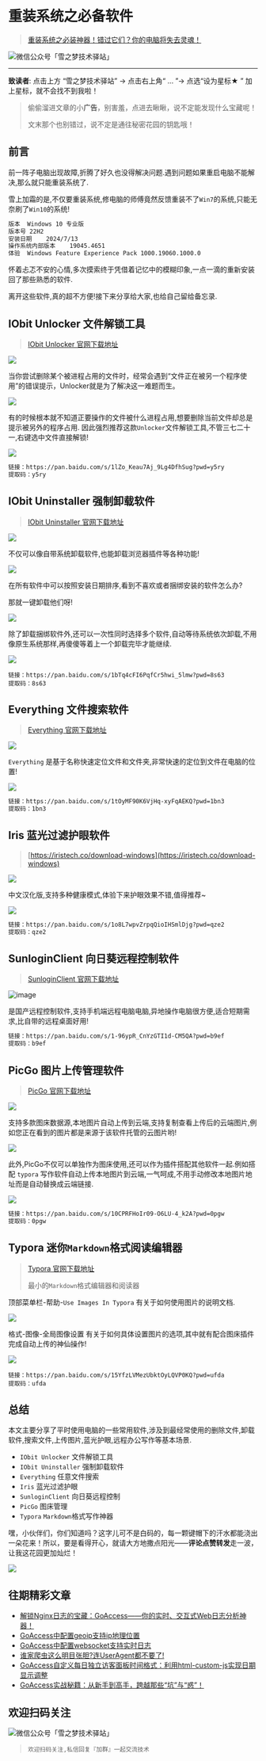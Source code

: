 # 重装系统之必备软件

> [重装系统之必装神器！错过它们？你的电脑将失去灵魂！](https://mp.weixin.qq.com/s/SBFUeIXtckhMMge89eDBAw?token=1666461276&lang=zh_CN)

![微信公众号「雪之梦技术驿站」](/assets/picgo/de68dbb1ee06fe6cf066645411cb5579.gif)

---

**致读者**: 点击上方 “雪之梦技术驿站” → 点击右上角“ ... ”→ 点选“设为星标★ ” 加上星标，就不会找不到我啦！  

> 偷偷溜进文章的小**广告**，别害羞，点进去瞅瞅，说不定能发现什么宝藏呢！
>
> 文末那个也别错过，说不定是通往秘密花园的钥匙哦！

## 前言

前一阵子电脑出现故障,折腾了好久也没得解决问题.遇到问题如果重启电脑不能解决,那么就只能重装系统了.

雪上加霜的是,不仅要重装系统,修电脑的师傅竟然反馈重装不了`Win7`的系统,只能无奈刷了`Win10`的系统!

```bash
版本  Windows 10 专业版
版本号 22H2
安装日期    ‎2024/‎7/‎13
操作系统内部版本    19045.4651
体验  Windows Feature Experience Pack 1000.19060.1000.0
```

怀着忐忑不安的心情,多次摸索终于凭借着记忆中的模糊印象,一点一滴的重新安装回了那些熟悉的软件.

离开这些软件,真的超不方便!接下来分享给大家,也给自己留给备忘录.

## IObit Unlocker 文件解锁工具

> [IObit Unlocker 官网下载地址](https://www.iobit.com/en/products.php)

![](/assets/picgo/1b77649a87d680536b3a910af5c647e6.png)

当你尝试删除某个被进程占用的文件时，经常会遇到“文件正在被另一个程序使用”的错误提示，Unlocker就是为了解决这一难题而生。

![](/assets/picgo/d11fab5e8e42f8c4e4395989ec033891.png)

有的时候根本就不知道正要操作的文件被什么进程占用,想要删除当前文件却总是提示被另外的程序占用.
因此强烈推荐这款`Unlocker`文件解锁工具,不管三七二十一,右键选中文件直接解锁!

![](/assets/picgo/09745da166cd0994259aed6c75da4481.png)


```bash
链接：https://pan.baidu.com/s/1lZo_Keau7Aj_9Lg4DfhSug?pwd=y5ry 
提取码：y5ry
```

## IObit Uninstaller 强制卸载软件

> [IObit Uninstaller 官网下载地址](https://www.iobit.com/en/advanceduninstaller.php)

![](/assets/picgo/c4c7a4a19ead5f52baa006996651d242.png)

不仅可以像自带系统卸载软件,也能卸载浏览器插件等各种功能!

![](/assets/picgo/6167bde196ea890b02a16f021a849e9f.png)

在所有软件中可以按照安装日期排序,看到不喜欢或者捆绑安装的软件怎么办?

那就一键卸载他们呀!

![](/assets/picgo/502b510019aa8d8536a12a7f79de3a7d.png)

除了卸载捆绑软件外,还可以一次性同时选择多个软件,自动等待系统依次卸载,不用像原生系统那样,再傻傻等着上一个卸载完毕才能继续.

![](/assets/picgo/2996b8bc45333d6718bf5adb4e994edd.png)


```
链接：https://pan.baidu.com/s/1bTq4cFI6PqfCr5hwi_5lmw?pwd=8s63 
提取码：8s63
```

## Everything 文件搜索软件

> [Everything 官网下载地址](https://www.voidtools.com/zh-cn/)

![](/assets/picgo/04d1f7ad9c6b70de4d9ed7399f7364eb.png)

`Everything` 是基于名称快速定位文件和文件夹,非常快速的定位到文件在电脑的位置!

![](/assets/picgo/162861e67c711116b6a557062c4f70aa.png)


```bash
链接：https://pan.baidu.com/s/1tOyMF90K6VjHq-xyFqAEKQ?pwd=1bn3 
提取码：1bn3
```

## Iris 蓝光过滤护眼软件

> [https://iristech.co/download-windows](https://iristech.co/download-windows)

![](/assets/picgo/186bc15ca9227177bc358ed0c681cec3.png)

中文汉化版,支持多种健康模式,体验下来护眼效果不错,值得推荐~

![](/assets/picgo/1152c04ca90f3dd0c1a983f439732a45.png)


```bash
链接：https://pan.baidu.com/s/1o8L7wpvZrpqQioIHSmlDjg?pwd=qze2 
提取码：qze2
```

## SunloginClient 向日葵远程控制软件

> [SunloginClient 官网下载地址](https://sunlogin.oray.com/product/feat)

![image](/assets/picgo/eccb8b11137471a77c27f9a8c654b010.png)

是国产远程控制软件,支持手机端远程电脑电脑,异地操作电脑很方便,适合短期需求,比自带的远程桌面好用!


```bash
链接：https://pan.baidu.com/s/1-96ypR_CnYzGTI1d-CM5QA?pwd=b9ef 
提取码：b9ef
```

## PicGo 图片上传管理软件

> [PicGo 官网下载地址](https://github.com/Molunerfinn/picgo/releases)

![](/assets/picgo/144c3b5fe410aadd53076c6a8c4ff198.png)

支持多款图床数据源,本地图片自动上传到云端,支持复制查看上传后的云端图片,例如您正在看到的图片都是来源于该软件托管的云图片哟!

![](/assets/picgo/794ef0ed0fc92a91ff27795fecd2ea41.png)

此外,PicGo不仅可以单独作为图床使用,还可以作为插件搭配其他软件一起.例如搭配 `typora` 写作软件自动上传本地图片到云端,一气呵成,不用手动修改本地图片地址而是自动替换成云端链接.

![](/assets/picgo/d3fa929c88020dbeb5f50f2408a49458.png)


```bash
链接：https://pan.baidu.com/s/10CPRFHoIr09-O6LU-4_k2A?pwd=0pgw 
提取码：0pgw
```

## Typora 迷你`Markdown`格式阅读编辑器

> [Typora 官网下载地址](https://typora.io/#download)
>
> 最小的`Markdown`格式编辑器和阅读器

顶部菜单栏-帮助-`Use Images In Typora` 有关于如何使用图片的说明文档.

![](/assets/picgo/ac3a932eda791a84409ba9b4fa6cdbd0.png)

格式-图像-全局图像设置 有关于如何具体设置图片的选项,其中就有配合图床插件完成自动上传的神仙操作!

![](/assets/picgo/62ad56572a7d95370d994086953c0af0.png)


```
链接：https://pan.baidu.com/s/15YfzLVMezUbktOyLQVP0KQ?pwd=ufda 
提取码：ufda
```

## 总结

本文主要分享了平时使用电脑的一些常用软件,涉及到最经常使用的删除文件,卸载软件,搜索文件,上传图片,蓝光护眼,远程办公写作等基本场景.

- `IObit Unlocker` 文件解锁工具
- `IObit Uninstaller` 强制卸载软件
- `Everything` 任意文件搜索
- `Iris` 蓝光过滤护眼
- `SunloginClient` 向日葵远程控制
- `PicGo` 图床管理
- `Typora` `Markdown`格式写作神器

嘿，小伙伴们，你们知道吗？这字儿可不是白码的，每一颗键帽下的汗水都能浇出一朵花来！所以，要是看得开心，就请大方地撒点阳光——**评论点赞转发**走一波，让我这花园更加灿烂！

![](/assets/picgo/e631ce52dcb48a9fa39a44abde983d24.png)

## 往期精彩文章

- [解锁Nginx日志的宝藏：GoAccess——你的实时、交互式Web日志分析神器！](https://mp.weixin.qq.com/s/CcbhNsdorentS9jHTwAOMQ)
- [GoAccess中配置geoip支持ip地理位置](https://mp.weixin.qq.com/s?__biz=MzU3NTc1MDMwOQ==&mid=2247484416&idx=1&sn=769d951e80b61b6d9de4d543dfab0a96&chksm=fd1f2dcaca68a4dcc06c741978d3555ad4c2d2cce58cecbdbdfdc0e1278be084c592b1aa7dfd&payreadticket=HArebnqO4mbeqKrubRMmUIqSqlwjekBCPRKSH5bmrwrxcP3pDPPAoUg2kxZjPVpDUIlyjFo#rd)
- [GoAccess中配置websocket支持实时日志](https://mp.weixin.qq.com/s?__biz=MzU3NTc1MDMwOQ==&mid=2247484441&idx=1&sn=12996994a835aba76076d0b749ef9aaf&chksm=fd1f2dd3ca68a4c5417ff3b2d02cedf1f6f721db1616f2f8824b9824c000a28226901888f6b5&token=1667898534&lang=zh_CN#rd)
- [谁家爬虫这么明目张胆?连UserAgent都不要了!](https://mp.weixin.qq.com/s?__biz=MzU3NTc1MDMwOQ==&mid=2247484695&idx=1&sn=91c6afb16c400ac5c23d7e13b4d4971f&chksm=fd1f2cddca68a5cbdecd9e383efd87461af8f8d00e9495a33063ade73f72eceb207cdc93615f&token=1289104885&lang=zh_CN#rd)
- [GoAccess自定义每日独立访客面板时间格式：利用html-custom-js实现日期显示调整](https://mp.weixin.qq.com/s?__biz=MzU3NTc1MDMwOQ==&mid=2247484696&idx=1&sn=06bb0691a84c3ab3e3a942f1bf05128f&chksm=fd1f2cd2ca68a5c4e0566ce60a92c6d75622e222cf38dd19a3fcb94208ec1ced68731efa072e&token=1289104885&lang=zh_CN#rd)
- [GoAccess实战秘籍：从新手到高手，跨越那些“坑”与“惑”！](https://mp.weixin.qq.com/s?__biz=MzU3NTc1MDMwOQ==&mid=2247484472&idx=1&sn=ff44b15ef5e8ac75e6f17837f23d8321&chksm=fd1f2df2ca68a4e4f0b2e1d1c18c0bde441f908476a11823fbb656697747f65ddf5c7ae15da7&token=1289104885&lang=zh_CN#rd)

## 欢迎扫码关注

![微信公众号「雪之梦技术驿站」](/assets/picgo/5a1e568689707dad2aa213fa712046b0.jpg)

> `欢迎扫码关注,私信回复『加群』一起交流技术`